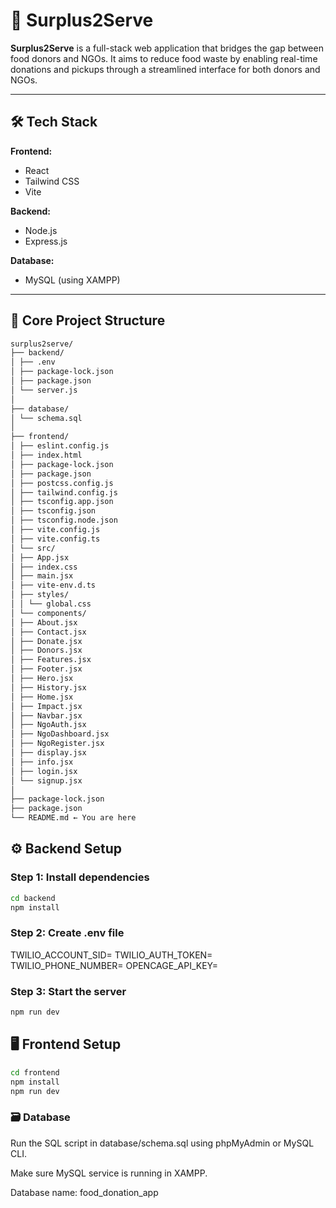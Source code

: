 # 🍱 Surplus2Serve

**Surplus2Serve** is a full-stack web application that bridges the gap between food donors and NGOs. It aims to reduce food waste by enabling real-time donations and pickups through a streamlined interface for both donors and NGOs.

---

## 🛠️ Tech Stack

**Frontend:**  
- React  
- Tailwind CSS  
- Vite  

**Backend:**  
- Node.js  
- Express.js  

**Database:**  
- MySQL (using XAMPP)

---

## 📁 Core Project Structure

```sh
surplus2serve/
├── backend/
│ ├── .env
│ ├── package-lock.json
│ ├── package.json
│ └── server.js
│
├── database/
│ └── schema.sql
│
├── frontend/
│ ├── eslint.config.js
│ ├── index.html
│ ├── package-lock.json
│ ├── package.json
│ ├── postcss.config.js
│ ├── tailwind.config.js
│ ├── tsconfig.app.json
│ ├── tsconfig.json
│ ├── tsconfig.node.json
│ ├── vite.config.js
│ ├── vite.config.ts
│ └── src/
│ ├── App.jsx
│ ├── index.css
│ ├── main.jsx
│ ├── vite-env.d.ts
│ ├── styles/
│ │ └── global.css
│ └── components/
│ ├── About.jsx
│ ├── Contact.jsx
│ ├── Donate.jsx
│ ├── Donors.jsx
│ ├── Features.jsx
│ ├── Footer.jsx
│ ├── Hero.jsx
│ ├── History.jsx
│ ├── Home.jsx
│ ├── Impact.jsx
│ ├── Navbar.jsx
│ ├── NgoAuth.jsx
│ ├── NgoDashboard.jsx
│ ├── NgoRegister.jsx
│ ├── display.jsx
│ ├── info.jsx
│ ├── login.jsx
│ └── signup.jsx
│
├── package-lock.json
├── package.json
└── README.md ← You are here
```

## ⚙️ Backend Setup

### Step 1: Install dependencies

```bash
cd backend
npm install
```
### Step 2: Create .env file 

TWILIO_ACCOUNT_SID=
TWILIO_AUTH_TOKEN=
TWILIO_PHONE_NUMBER=
OPENCAGE_API_KEY=

### Step 3: Start the server

```bash
npm run dev
```

## 🖥️ Frontend Setup
```sh 
cd frontend
npm install
npm run dev
```

### 🗃️ Database
Run the SQL script in database/schema.sql using phpMyAdmin or MySQL CLI.

Make sure MySQL service is running in XAMPP.

Database name: food_donation_app

